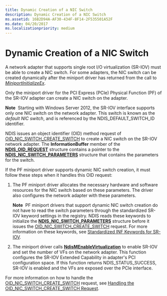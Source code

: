 ```yaml
---
title: Dynamic Creation of a NIC Switch
description: Dynamic Creation of a NIC Switch
ms.assetid: 16B2D94A-AF30-434F-8F14-2F535501A52F
ms.date: 04/20/2017
ms.localizationpriority: medium
---
```


# Dynamic Creation of a NIC Switch


A network adapter that supports single root I/O virtualization (SR-IOV) must be able to create a NIC switch. For some adapters, the NIC switch can be created dynamically after the miniport driver has returned from the call to [*MiniportInitializeEx*](https://docs.microsoft.com/windows-hardware/drivers/ddi/content/ndis/nc-ndis-miniport_initialize).

Only the miniport driver for the PCI Express (PCIe) Physical Function (PF) of the SR-IOV adapter can create a NIC switch on the adapter.

**Note**  Starting with Windows Server 2012, the SR-IOV interface supports only one NIC switch on the network adapter. This switch is known as the *default NIC switch*, and is referenced by the NDIS\_DEFAULT\_SWITCH\_ID identifier.

 

NDIS issues an object identifier (OID) method request of [OID\_NIC\_SWITCH\_CREATE\_SWITCH](https://docs.microsoft.com/windows-hardware/drivers/network/oid-nic-switch-create-switch) to create a NIC switch on the SR-IOV network adapter. The **InformationBuffer** member of the [**NDIS\_OID\_REQUEST**](https://docs.microsoft.com/windows-hardware/drivers/ddi/content/ndis/ns-ndis-_ndis_oid_request) structure contains a pointer to the [**NDIS\_NIC\_SWITCH\_PARAMETERS**](https://docs.microsoft.com/windows-hardware/drivers/ddi/content/ntddndis/ns-ntddndis-_ndis_nic_switch_parameters) structure that contains the parameters for the switch.

If the PF miniport driver supports dynamic NIC switch creation, it must follow these steps when it handles this OID request:

1.  The PF miniport driver allocates the necessary hardware and software resources for the NIC switch based on these parameters. The driver also configures the network adapter with these parameters.

    **Note**  PF miniport drivers that support dynamic NIC switch creation do not have to read the switch parameters through the standardized SR-IOV keyword settings in the registry. NDIS reads these keywords to initialize the [**NDIS\_NIC\_SWITCH\_PARAMETERS**](https://docs.microsoft.com/windows-hardware/drivers/ddi/content/ntddndis/ns-ntddndis-_ndis_nic_switch_parameters) structure before it issues the [OID\_NIC\_SWITCH\_CREATE\_SWITCH](https://docs.microsoft.com/windows-hardware/drivers/network/oid-nic-switch-create-switch) request. For more information on these keywords, see [Standardized INF Keywords for SR-IOV](standardized-inf-keywords-for-sr-iov.md).

     

2.  The miniport driver calls [**NdisMEnableVirtualization**](https://docs.microsoft.com/windows-hardware/drivers/ddi/content/ndis/nf-ndis-ndismenablevirtualization) to enable SR-IOV and set the number of VFs on the network adapter. This function configures the SR-IOV Extended Capability in adapter's PCI configuration space. If this function returns NDIS\_STATUS\_SUCCESS, SR-IOV is enabled and the VFs are exposed over the PCIe interface.

For more information on how to handle the [OID\_NIC\_SWITCH\_CREATE\_SWITCH](https://docs.microsoft.com/windows-hardware/drivers/network/oid-nic-switch-create-switch) request, see [Handling the OID\_NIC\_SWITCH\_CREATE\_SWITCH Request](handling-the-oid-nic-switch-create-switch-request.md).

 

 





